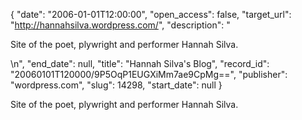 {
  "date": "2006-01-01T12:00:00", 
  "open_access": false, 
  "target_url": "http://hannahsilva.wordpress.com/", 
  "description": "<p>Site of the poet, plywright and performer Hannah Silva.</p>\n", 
  "end_date": null, 
  "title": "Hannah Silva's Blog", 
  "record_id": "20060101T120000/9P5OqP1EUGXiMm7ae9CpMg==", 
  "publisher": "wordpress.com", 
  "slug": 14298, 
  "start_date": null
}

<p>Site of the poet, plywright and performer Hannah Silva.</p>

